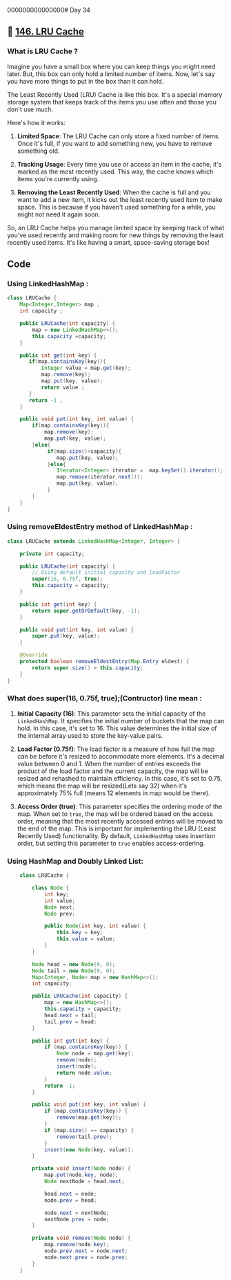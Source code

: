 000000000000000# Day 34

## 🔗 [146. LRU Cache](https://leetcode.com/problems/lru-cache/)

### What is LRU Cache ?

Imagine you have a small box where you can keep things you might need later. But, this box can only hold a limited number of items. Now, let's say you have more things to put in the box than it can hold.

The Least Recently Used (LRU) Cache is like this box. It's a special memory storage system that keeps track of the items you use often and those you don't use much.

Here's how it works:

1. **Limited Space**: The LRU Cache can only store a fixed number of items. Once it's full, if you want to add something new, you have to remove something old.

2. **Tracking Usage**: Every time you use or access an item in the cache, it's marked as the most recently used. This way, the cache knows which items you're currently using.

3. **Removing the Least Recently Used**: When the cache is full and you want to add a new item, it kicks out the least recently used item to make space. This is because if you haven't used something for a while, you might not need it again soon.

So, an LRU Cache helps you manage limited space by keeping track of what you've used recently and making room for new things by removing the least recently used items. It's like having a smart, space-saving storage box!

## Code

### Using LinkedHashMap :

```java
class LRUCache {
    Map<Integer,Integer> map ;
    int capacity ;

    public LRUCache(int capacity) {
        map = new LinkedHashMap<>();
        this.capacity =capacity;
    }

    public int get(int key) {
       if(map.containsKey(key)){
           Integer value = map.get(key);
           map.remove(key);
           map.put(key, value);
           return value ;
       }
       return -1 ;
    }

    public void put(int key, int value) {
        if(map.containsKey(key)){
            map.remove(key);
            map.put(key, value);
        }else{
             if(map.size()<capacity){
                map.put(key, value);
             }else{
                Iterator<Integer> iterator =  map.keySet().iterator();
                map.remove(iterator.next());
                map.put(key, value);
             }
        }
    }
}

```

### Using removeEldestEntry method of LinkedHashMap :

```java
class LRUCache extends LinkedHashMap<Integer, Integer> {

    private int capacity;

    public LRUCache(int capacity) {
        // Using default initial capacity and loadFactor
        super(16, 0.75f, true);
        this.capacity = capacity;
    }

    public int get(int key) {
        return super.getOrDefault(key, -1);
    }

    public void put(int key, int value) {
        super.put(key, value);
    }

    @Override
    protected boolean removeEldestEntry(Map.Entry eldest) {
        return super.size() > this.capacity;
    }
}
```

### What does super(16, 0.75f, true);(Contructor) line mean :

1. **Initial Capacity (16)**: This parameter sets the initial capacity of the `LinkedHashMap`. It specifies the initial number of buckets that the map can hold. In this case, it's set to 16. This value determines the initial size of the internal array used to store the key-value pairs.

2. **Load Factor (0.75f)**: The load factor is a measure of how full the map can be before it's resized to accommodate more elements. It's a decimal value between 0 and 1. When the number of entries exceeds the product of the load factor and the current capacity, the map will be resized and rehashed to maintain efficiency. In this case, it's set to 0.75, which means the map will be resized(Lets say 32) when it's approximately 75% full (means 12 elements in map would be there).

3. **Access Order (true)**: This parameter specifies the ordering mode of the map. When set to `true`, the map will be ordered based on the access order, meaning that the most recently accessed entries will be moved to the end of the map. This is important for implementing the LRU (Least Recently Used) functionality. By default, `LinkedHashMap` uses insertion order, but setting this parameter to `true` enables access-ordering.

### Using HashMap and Doubly Linked List:

```java
    class LRUCache {

        class Node {
            int key;
            int value;
            Node next;
            Node prev;

            public Node(int key, int value) {
                this.key = key;
                this.value = value;
            }
        }

        Node head = new Node(0, 0);
        Node tail = new Node(0, 0);
        Map<Integer, Node> map = new HashMap<>();
        int capacity;

        public LRUCache(int capacity) {
            map = new HashMap<>();
            this.capacity = capacity;
            head.next = tail;
            tail.prev = head;
        }

        public int get(int key) {
            if (map.containsKey(key)) {
                Node node = map.get(key);
                remove(node);
                insert(node);
                return node.value;
            }
            return -1;
        }

        public void put(int key, int value) {
            if (map.containsKey(key)) {
                remove(map.get(key));
            }
            if (map.size() == capacity) {
                remove(tail.prev);
            }
            insert(new Node(key, value));
        }

        private void insert(Node node) {
            map.put(node.key, node);
            Node nextNode = head.next;

            head.next = node;
            node.prev = head;

            node.next = nextNode;
            nextNode.prev = node;
        }

        private void remove(Node node) {
            map.remove(node.key);
            node.prev.next = node.next;
            node.next.prev = node.prev;
        }
    }
```
